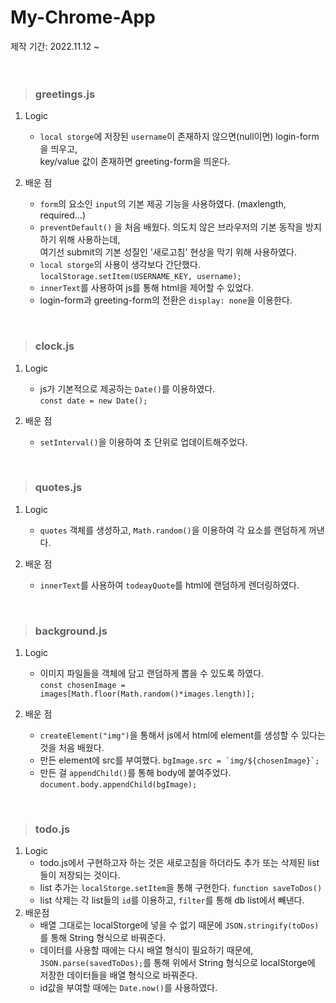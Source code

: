 # My-Chrome-App
제작 기간: 2022.11.12 ~ 
<br>
<br>
<br>
> ### greetings.js

1. Logic<br>
    - `local storge`에 저장된 `username`이 존재하지 않으면(null이면) login-form을 띄우고,<br>
    key/value 값이 존재하면 greeting-form을 띄운다.

2. 배운 점
    - `form`의 요소인 `input`의 기본 제공 기능을 사용하였다. (maxlength, required...)
    - `preventDefault()` 을 처음 배웠다. 의도치 않은 브라우저의 기본 동작을 방지하기 위해 사용하는데,<br>
      여기선 submit의 기본 성질인 '새로고침' 현상을 막기 위해 사용하였다.<br>
    - `local storge`의 사용이 생각보다 간단했다. `localStorage.setItem(USERNAME_KEY, username);`
    - `innerText`를 사용하여 js를 통해 html을 제어할 수 있었다.
    - login-form과 greeting-form의 전환은 `display: none`을 이용한다.
<br>

> ### clock.js

1. Logic<br>
    - js가 기본적으로 제공하는 `Date()`를 이용하였다.<br>
    `const date = new Date();`

2. 배운 점
    - `setInterval()`을 이용하여 초 단위로 업데이트해주었다.
<br>

> ### quotes.js

1. Logic<br>
    - `quotes` 객체를 생성하고, `Math.random()`을 이용하여 각 요소를 랜덤하게 꺼낸다.
    
2. 배운 점
    - `innerText`를 사용하여 `todeayQuote`를 html에 랜덤하게 렌더링하였다.
<br>

> ### background.js

1. Logic<br>
    - 이미지 파일들을 객체에 담고 랜덤하게 뽑을 수 있도록 하였다.<br>
    `const chosenImage = images[Math.floor(Math.random()*images.length)];`
    
2. 배운 점
    - `createElement("img")`을 통해서 js에서 html에 element를 생성할 수 있다는 것을 처음 배웠다.
    - 만든 element에 src를 부여했다. ````bgImage.src = `img/${chosenImage}`;````
    - 만든 걸 `appendChild()`를 통해 body에 붙여주었다. `document.body.appendChild(bgImage);`
<br>

> ### todo.js

1. Logic<br>
    - todo.js에서 구현하고자 하는 것은 새로고침을 하더라도 추가 또는 삭제된 list들이 저장되는 것이다.
    - list 추가는 `localStorge.setItem`을 통해 구현한다. `function saveToDos()`
    - list 삭제는 각 list들의 `id`를 이용하고, `filter`를 통해 db list에서 빼낸다.
2. 배운점
    - 배열 그대로는 localStorge에 넣을 수 없기 때문에 `JSON.stringify(toDos)`를 통해 String 형식으로 바꿔준다.
    - 데이터를 사용할 때에는 다시 배열 형식이 필요하기 때문에, `JSON.parse(savedToDos);`를 통해 위에서 String 형식으로 localStorge에 저장한 데이터들을 배열 형식으로 바꿔준다.
    - id값을 부여할 때에는 `Date.now()`를 사용하였다.
